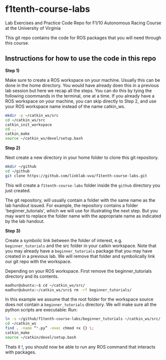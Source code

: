 # f1tenth-course-labs
Lab Exercises and Practice Code Repo for F1/10 Autonomous Racing Course at the University of Virginia

This git repo contains the code for ROS packages that you will need through this course. 

## Instructions for how to use the code in this repo

**Step 1)**

Make sure to create a ROS workspace on your machine. Usually this can be done in the home directory.
You would have already doen this in a previous lab session but here we recap all the steps.
You can do this by tying the following coommands in the terminal, one at a time.
If you already have a ROS workspace on your machine, you can skip directly to Step 2, and use your ROS workspace name instead of the name catkin_ws.

~~~bash
mkdir -p ~/catkin_ws/src
cd ~/catkin_ws/src
catkin_init_workspace
cd ..
catkin_make
source ~/catkin_ws/devel/setup.bash
~~~

**Step 2)**

Next create a new directory in your home folder to clone this git repository.

~~~bash
mkdir ~/github
cd ~/github
git clone https://github.com/linklab-uva/f1tenth-course-labs.git
~~~

This will create a `f1tenth-course-labs` folder inside the `github` directory you just created. 

The git repository, will usually contain a folder with the same name as the lab handout issued. 
For example, the repository contains a folder 'beginner_tutorials', which we will use for illustrating the next step. But you may want to replace the folder name with the appropriate name as indicated by the lab handout. 

**Step 3)** 

Create a symbolic link between the folder of interest, e.g. `beginner_tutorials` and the src folder in your catkin workspace.
Note that you may already have a `beginner_tutorials` package that you may have created in a previous lab. We will remove that folder and symbolically link our git repo with the workspace. 

Depending on your ROS workspace. First remove the beginner_tutorials directory and its contents. 

~~~bash
madhur@ubuntu:~$ cd ~/catkin_ws/src/
madhur@ubuntu:~/catkin_ws/src$ rm -rf beginner_tutorials/
~~~

In this example we assume that the root folder for the workspace source does not contain a `beginner_tutorials` directory.
We will make sure all the python scripts are executable:
Run:

~~~bash
ln -s ~/github/f1tenth-course-labs/beginner_tutorials ~/catkin_ws/src/
cd ~/catkin_ws
find . -name “*.py” -exec chmod +x {} \;
catkin_make
source ~/catkin/devel/setup.bash
~~~

Thats it !, you should now be able to run any ROS command that interacts with packages.



